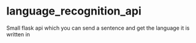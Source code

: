 # language_recognition_api
Small flask api which you can send a sentence and get the language it is written in
